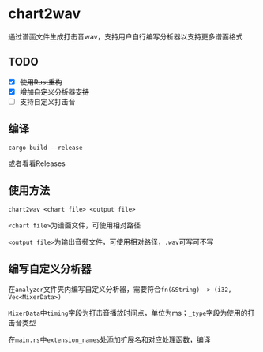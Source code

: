 # chart2wav
通过谱面文件生成打击音wav，支持用户自行编写分析器以支持更多谱面格式

## TODO
- [x] ~~使用Rust重构~~
- [x] ~~增加自定义分析器支持~~
- [ ] 支持自定义打击音

## 编译
`cargo build --release`

或者看看Releases

## 使用方法
`chart2wav <chart file> <output file>`

`<chart file>`为谱面文件，可使用相对路径

`<output file>`为输出音频文件，可使用相对路径，`.wav`可写可不写

## 编写自定义分析器
在`analyzer`文件夹内编写自定义分析器，需要符合`fn(&String) -> (i32, Vec<MixerData>)`

`MixerData`中`timing`字段为打击音播放时间点，单位为ms；`_type`字段为使用的打击音类型

在`main.rs`中`extension_names`处添加扩展名和对应处理函数，编译
